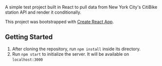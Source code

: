 A simple test project built in React to pull data from New York City's CitiBike station API and render it conditionally.

This project was bootstrapped with [Create React App](https://github.com/facebook/create-react-app).

## Getting Started

1. After cloning the repository, run `npm install` inside its directory.
2. Run `npm start` to initialize the server. It will be available on `localhost:3000`
